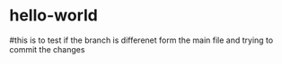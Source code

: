 # hello-world
#this is to test if the branch is differenet form the main file and trying to commit the changes
